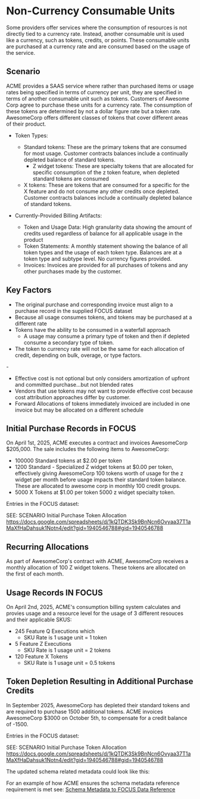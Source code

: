 # Non-Currency Consumable Units

Some providers offer services where the consumption of resources is not directly tied to a currency rate. Instead, another consumable unit is used like a currency, such as tokens, credits, or points. These consumable units are purchased at a currency rate and are consumed based on the usage of the service.

## Scenario

ACME provides a SAAS service where rather than purchased items or usage rates being specified in terms of currency per unit, they are specified in terms of another consumable unit such as tokens. Customers of Awesome Corp agree to purchase these units for a currency rate. The consumption of these tokens are determined by not a dollar figure rate but a token rate. AwesomeCorp offers different classes of tokens that cover different areas of their product.
- Token Types:
    - Standard tokens: These are the primary tokens that are consumed for most usage. Customer contracts balances include a continually depleted balance of standard tokens.
        - Z widget tokens: These are specialty tokens that are allocated for specific consumption of the z token feature, when depleted standard tokens are consumed
    - X tokens: These are tokens that are consumed for a specific for the X feature and do not consume any other credits once depleted. Customer contracts balances include a continually depleted balance of standard tokens.

- Currently-Provided Billing Artifacts:
    - Token and Usage Data: High granularity data showing the amount of credits used regardless of balance for all applicable usage in the product
    - Token Statements: A monthly statement showing the balance of all token types and the usage of each token type. Balances are at a token type and subtype level. No currency figures provided.
    - Invoices: Invoices are provided for all purchases of tokens and any other purchases made by the customer.

## Key Factors

- The original purchase and corresponding invoice must align to a purchase record in the supplied FOCUS dataset
- Because all usage consumes tokens, and tokens may be purchased at a different rate
- Tokens have the ability to be consumed in a waterfall approach
    - A usage may consume a primary type of token and then if depleted consume a secondary type of token.
- The token to currency rate will not be the same for each allocation of credit, depending on bulk, overage, or type factors.

-<TODO SNAGS>
- Effective cost is not optional but only considers amortization of upfront and committed purchase...but not blended rates
- Vendors that use tokens may not want to provide effective cost because cost attribution approaches differ by customer.
- Forward Allocations of tokens immediately invoiced are included in one invoice but may be allocated on a different schedule

## Initial Purchase Records in FOCUS
On April 1st, 2025, ACME executes a contract  and invoices AwesomeCorp $205,000. The sale includes the following items to AwesomeCorp:
- 100000 Standard tokens at $2.00 per token
- 1200 Standard - Specialized Z widget tokens at $0.00 per token, effectively giving AwesomeCorp 100 tokens worth of usage for the z widget per month before usage impacts their standard token balance. These are allocated to awesome corp in monthly 100 credit groups.
- 5000 X Tokens at $1.00 per token 5000 z widget specialty token.

Entries in the FOCUS dataset:

SEE: SCENARIO Initial Purchase Token Allocation https://docs.google.com/spreadsheets/d/1kQTDK3Sk9BnNcn6Ovyaa37T1aMaXfHaDahsuk1Notn4/edit?gid=1940546788#gid=1940546788

## Recurring Allocations
As part of AwesomeCorp's contract with ACME, AwesomeCorp receives a monthly allocation of 100 Z widget tokens. These tokens are allocated on the first of each month.
<TODO>

## Usage Records IN FOCUS
On April 2nd, 2025, ACME's consumption billing system calculates and provies usage and a resource level for the usage of 3 different resouces and their applicable SKUS:
- 245 Feature Q Executions which
    - SKU Rate is 1 usage unit = 1 token
- 5 Feature Z Executions
    - SKU Rate is 1 usage unit = 2 tokens
- 120 Feature X Tokens
    - SKU Rate is 1 usage unit = 0.5 tokens

## Token Depletion Resulting in Additional Purchase Credits
In September 2025, AwesomeCorp has depleted their standard tokens and are required to purchase 1500 additional tokens. ACME invoices AwesomeCorp $3000 on October 5th, to compensate for a credit balance of -1500.


Entries in the FOCUS dataset:

SEE: SCENARIO Initial Purchase Token Allocation https://docs.google.com/spreadsheets/d/1kQTDK3Sk9BnNcn6Ovyaa37T1aMaXfHaDahsuk1Notn4/edit?gid=1940546788#gid=1940546788


The updated schema related metadata could look like this:


For an example of how ACME ensures the schema metadata reference requirement is met see: [Schema Metadata to FOCUS Data Reference](#schemametadatatofocusdatareference)
